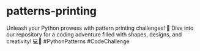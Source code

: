 # patterns-printing
Unleash your Python prowess with pattern printing challenges! 🌟 Dive into our repository for a coding adventure filled with shapes, designs, and creativity! 💻🎨 #PythonPatterns #CodeChallenge
